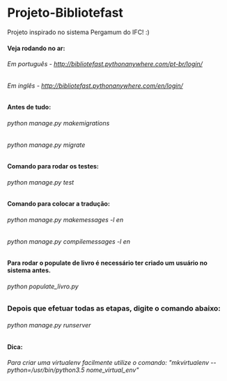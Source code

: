 # Projeto-Bibliotefast
Projeto inspirado no sistema Pergamum do IFC! :)

#### Veja rodando no ar:
###### Em português - http://bibliotefast.pythonanywhere.com/pt-br/login/
###### Em inglês - http://bibliotefast.pythonanywhere.com/en/login/

#### Antes de tudo:
###### python manage.py makemigrations
###### python manage.py migrate

#### Comando para rodar os testes:
###### python manage.py test

#### Comando para colocar a tradução:
###### python manage.py makemessages -l en
###### python manage.py compilemessages -l en

#### Para rodar o populate de livro é necessário ter criado um usuário no sistema antes.
###### python populate_livro.py

### Depois que efetuar todas as etapas, digite o comando abaixo:
###### python manage.py runserver 

#### Dica:
###### Para criar uma virtualenv facilmente utilize o comando: "mkvirtualenv --python=/usr/bin/python3.5 nome_virtual_env"
